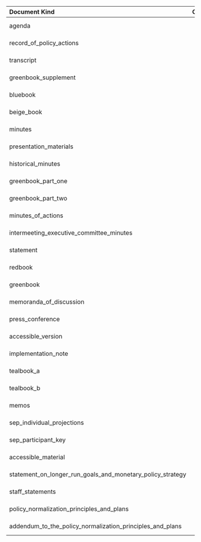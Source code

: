 | Document Kind                                              |   Count | Earliest   | Latest     |
|:-----------------------------------------------------------|--------:|:-----------|:-----------|
| agenda                                                     |     580 | 1960-01-12 | 2017-12-13 |
| record_of_policy_actions                                   |     578 | 1936-03-19 | 1992-12-22 |
| transcript                                                 |     453 | 1976-03-29 | 2017-12-13 |
| greenbook_supplement                                       |     444 | 1964-06-17 | 2010-04-28 |
| bluebook                                                   |     424 | 1965-11-02 | 2010-04-28 |
| beige_book                                                 |     386 | 1983-07-13 | 2017-12-13 |
| minutes                                                    |     354 | 1993-02-03 | 2023-06-14 |
| presentation_materials                                     |     352 | 1976-03-29 | 2017-12-13 |
| historical_minutes                                         |     335 | 1936-03-18 | 1967-05-23 |
| greenbook_part_one                                         |     307 | 1974-08-20 | 2010-04-28 |
| greenbook_part_two                                         |     307 | 1974-08-20 | 2010-04-28 |
| minutes_of_actions                                         |     283 | 1967-06-20 | 1992-12-22 |
| intermeeting_executive_committee_minutes                   |     237 | 1936-03-19 | 1955-06-06 |
| statement                                                  |     219 | 1994-02-04 | 2023-07-26 |
| redbook                                                    |     143 | 1970-05-26 | 1983-05-24 |
| greenbook                                                  |     141 | 1964-06-17 | 1979-10-06 |
| memoranda_of_discussion                                    |     123 | 1967-06-20 | 1976-03-16 |
| press_conference                                           |     107 | 2011-04-27 | 2023-07-26 |
| accessible_version                                         |      95 | 2001-06-27 | 2011-12-13 |
| implementation_note                                        |      92 | 2018-01-31 | 2023-07-26 |
| tealbook_a                                                 |      53 | 2010-06-23 | 2017-12-13 |
| tealbook_b                                                 |      53 | 2010-06-23 | 2017-12-13 |
| memos                                                      |      43 | 1955-01-11 | 2017-02-01 |
| sep_individual_projections                                 |      37 | 2007-10-31 | 2017-12-13 |
| sep_participant_key                                        |      25 | 2007-10-31 | 2017-12-13 |
| accessible_material                                        |      17 | 2007-10-31 | 2011-11-02 |
| statement_on_longer_run_goals_and_monetary_policy_strategy |       5 | 2013-01-30 | 2017-02-01 |
| staff_statements                                           |       4 | 1980-12-19 | 1998-08-18 |
| policy_normalization_principles_and_plans                  |       1 | 2014-09-17 | 2014-09-17 |
| addendum_to_the_policy_normalization_principles_and_plans  |       1 | 2017-06-14 | 2017-06-14 |